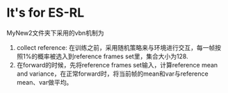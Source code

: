 # It's for ES-RL

MyNew2文件夹下采用的vbn机制为

1. collect reference: 在训练之前，采用随机策略来与环境进行交互，每一帧按照1%的概率被选入到reference frames set里，集合大小为128.
2. 在forward的时候，先将reference frames set输入，计算reference mean and variance，在正常forward时，将当前帧的mean和var与reference mean、var做平均。

